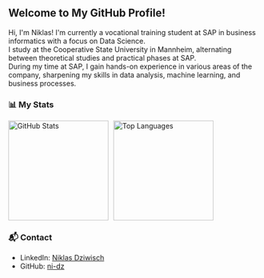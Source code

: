 ## Welcome to My GitHub Profile!

Hi, I'm Niklas! I'm currently a vocational training student at SAP in business informatics with a focus on Data Science.  
I study at the Cooperative State University in Mannheim, alternating between theoretical studies and practical phases at SAP.  
During my time at SAP, I gain hands-on experience in various areas of the company, sharpening my skills in data analysis, machine learning, and business processes.

### 📊 My Stats

<div style="display: flex; align-items: stretch; gap: 10px;">
    <img src="https://github-readme-stats.vercel.app/api?username=ni-dz&show=reviews,discussions_started,discussions_answered,prs_merged&theme=algolia&show_icons=true&card_width=400" alt="GitHub Stats" style="height: 200px;">
    <img src="https://github-readme-stats.vercel.app/api/top-langs/?username=ni-dz&langs_count=8&theme=algolia&card_width=400" alt="Top Languages" style="height: 200px;">
</div>

### 📬 Contact

- LinkedIn: [Niklas Dziwisch](https://www.linkedin.com/in/dziwisch/)
- GitHub: [ni-dz](https://github.com/ni-dz)
